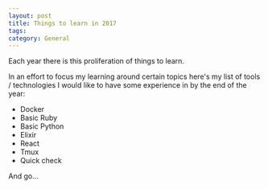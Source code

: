 ```yaml
---
layout: post
title: Things to learn in 2017
tags: 
category: General
---
```


Each year there is this proliferation of things to learn. 

In an effort to focus my learning around certain topics here's my list of tools / technologies I would like to have some experience in by the end of the year:

* Docker  
* Basic Ruby  
* Basic Python
* Elixir
* React
* Tmux  
* Quick check  

And go...
